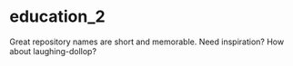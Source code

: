 # education_2
Great repository names are short and memorable. Need inspiration? How about laughing-dollop?
